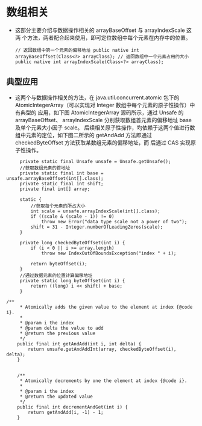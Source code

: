# 数组相关
- 这部分主要介绍与数据操作相关的 arrayBaseOffset 与 arrayIndexScale 这两
  个方法，两者配合起来使用，即可定位数组中每个元素在内存中的位置。
  
  `
  // 返回数组中第一个元素的偏移地址
  public native int arrayBaseOffset(Class<?> arrayClass);
  // 返回数组中一个元素占用的大小
  public native int arrayIndexScale(Class<?> arrayClass);
  `
## 典型应用
- 这两个与数据操作相关的方法，在 java.util.concurrent.atomic 包下的 AtomicIntegerArray（可以实现对 Integer 数组中每个元素的原子性操作）中有典型的
应用，如下图 AtomicIntegerArray 源码所示，通过 Unsafe 的 arrayBaseOffset、
arrayIndexScale 分别获取数组首元素的偏移地址 base 及单个元素大小因子 scale。
后续相关原子性操作，均依赖于这两个值进行数组中元素的定位，如下图二所示的
getAndAdd 方法即通过 checkedByteOffset 方法获取某数组元素的偏移地址，而
后通过 CAS 实现原子性操作。

```
     private static final Unsafe unsafe = Unsafe.getUnsafe();
     //获取数组元素的首地址
     private static final int base = unsafe.arrayBaseOffset(int[].class);
     private static final int shift;
     private final int[] array;
 
     static {
         //获取每个元素的所占大小
         int scale = unsafe.arrayIndexScale(int[].class);
         if ((scale & (scale - 1)) != 0)
             throw new Error("data type scale not a power of two");
         shift = 31 - Integer.numberOfLeadingZeros(scale);
     }
 
     private long checkedByteOffset(int i) {
         if (i < 0 || i >= array.length)
             throw new IndexOutOfBoundsException("index " + i);
 
         return byteOffset(i);
     }
     //通过数据元素的位置计算偏移地址
     private static long byteOffset(int i) {
         return ((long) i << shift) + base;
     }
     
/**
     * Atomically adds the given value to the element at index {@code i}.
     *
     * @param i the index
     * @param delta the value to add
     * @return the previous value
     */
    public final int getAndAdd(int i, int delta) {
        return unsafe.getAndAddInt(array, checkedByteOffset(i), delta);
    }


    /**
     * Atomically decrements by one the element at index {@code i}.
     *
     * @param i the index
     * @return the updated value
     */
    public final int decrementAndGet(int i) {
        return getAndAdd(i, -1) - 1;
    }


        

```
